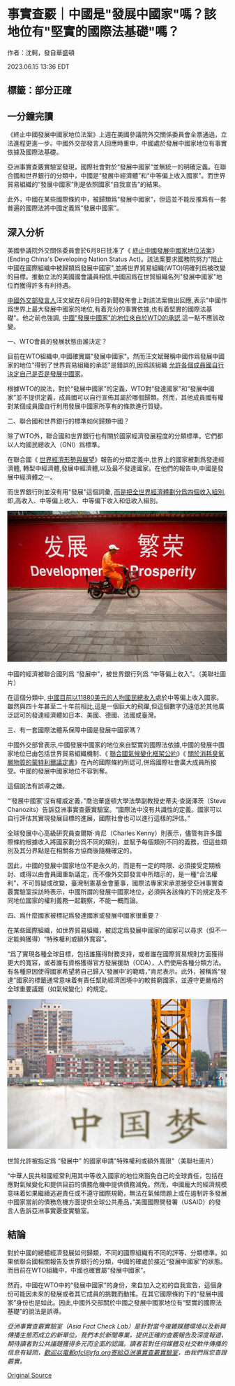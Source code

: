 # 事實查覈｜中國是"發展中國家"嗎？該地位有"堅實的國際法基礎"嗎？

作者：沈軻，發自華盛頓

2023.06.15 13:36 EDT

## 標籤：部分正確

## 一分鐘完讀

《終止中國發展中國家地位法案》上週在美國參議院外交關係委員會全票通過，立法進程更進一步。中國外交部發言人回應時重申，中國處於發展中國家地位有事實依據及國際法基礎。

亞洲事實查覈實驗室發現，國際社會對於“發展中國家”並無統一的明確定義。在聯合國和世界銀行的分類中，中國是“發展中經濟體”和“中等偏上收入國家”。而世界貿易組織的“發展中國家”則是依照國家“自我宣告”的結果。

此外，中國在某些國際條約中，被歸類爲“發展中國家”，但這並不能反推爲有一套普遍的國際法將中國定義爲“發展中國家”。

## 深入分析

美國參議院外交關係委員會於6月8日批准了《 [終止中國發展中國家地位法案](https://www.congress.gov/bill/118th-congress/senate-bill/308)》(Ending China's Developing Nation Status Act)。該法案要求國務院努力"阻止中國在國際組織中被歸類爲發展中國家",並將世界貿易組織(WTO)明確列爲被改變的目標。推動立法的美國國會議員相信,中國因爲在世貿組織名列"發展中國家"地位而獲得許多有利待遇。

[中國外交部發言人](https://www.fmprc.gov.cn/fyrbt_673021/jzhsl_673025/202306/t20230609_11094353.shtml)汪文斌在6月9日的新聞發佈會上對該法案做出回應,表示"中國作爲世界上最大發展中國家的地位,有着充分的事實依據,也有着堅實的國際法基礎"。他之前也強調, [中國"發展中國家"的地位來自於WTO的承認](https://www.fmprc.gov.cn/eng/xwfw_665399/s2510_665401/2511_665403/202305/t20230512_11076522.html),這一點不應該改變。

一、WTO會員的發展狀態由誰決定？

目前在WTO組織中,中國確實屬"發展中國家"。然而汪文斌聲稱中國作爲發展中國家的地位"得到了世界貿易組織的承認"是錯誤的,因爲該組織 [允許各個成員國自行決定自己是否是發展中國家](https://www.wto.org/english/tratop_e/devel_e/d1who_e.htm)。

根據WTO的說法，對於“發展中國家”的定義，WTO對“發達國家”和“發展中國家”並不提供定義，成員國可以自行宣佈其屬於哪個歸類。然而，其他成員國有權對某個成員國自行利用發展中國家所享有的條款進行質疑。

二、聯合國和世界銀行的標準如何歸類中國？

除了WTO外，聯合國和世界銀行也有關於國家經濟發展程度的分類標準。它們都以人均國民總收入（GNI）爲標準。

在聯合國《 [世界經濟形勢與展望](https://www.un.org/development/desa/dpad/publication/world-economic-situation-and-prospects-2023/)》報告的分類定義中,世界上的國家被劃爲發達經濟體, 轉型中經濟體,發展中經濟體,以及最不發達國家。在他們的報告中,中國是發展中經濟體之一。

而世界銀行則並沒有用"發展"這個詞彙, [而是把全世界經濟體劃分爲四個收入組別](https://blogs.worldbank.org/opendata/new-world-bank-country-classifications-income-level-2022-2023),即,高收入、中等偏上收入、中等偏下收入和低收入組別。

![中國的經濟被聯合國列爲 “發展中”，被世界銀行列爲 “中等偏上收入”。（美聯社圖片）](images/5XFUUXDRTJOFKOSLA6MVFIMCXA.jpg)

中國的經濟被聯合國列爲 “發展中”，被世界銀行列爲 “中等偏上收入”。（美聯社圖片）

在這個分類中, [中國目前以11880美元的人均國民總收入](https://data.worldbank.org/indicator/NY.GNP.PCAP.CD?most_recent_value_desc=true)處於中等偏上收入國家。雖然與四十年甚至二十年前相比,這是一個巨大的飛躍,但這個數字仍遠低於其他廣泛認可的發達經濟體如日本、美國、德國、法國或臺灣。

三、有一套國際法體系保障中國是發展中國家嗎？

中國外交部曾表示,中國發展中國家的地位來自堅實的國際法依據,中國的發展中國家地位已由包括世界貿易組織機制、《 [聯合國氣候變化框架公約](https://unfccc.int/parties-observers)》《 [關於消耗臭氧層物質的蒙特利爾議定書](https://www.unep.org/ozonaction/who-we-are/about-montreal-protocol)》在內的國際條約所認可,併爲國際社會廣大成員所接受。中國的發展中國家地位不容剝奪。

這個說法有誤導之嫌。

“‘發展中國家’沒有權威定義，”喬治華盛頓大學法學副教授史蒂夫·查諾澤茨（Steve Chanozits）告訴亞洲事實查覈實驗室。“國際法中沒有共識性的定義。國家可以自行評估其實現發展目標的進展，國際社會也可以進行這樣的評估。”

全球發展中心高級研究員查爾斯·肯尼（Charles Kenny）則表示，儘管有許多國際條約根據收入將國家劃分爲不同的類別，並賦予每個類別不同的義務，但這些類別及其分界點是在相關各方協商後隨機確定的。

因此，中國的發展中國家地位不是永久的，而是有一定的時限、必須接受定期檢討、或得以由會員國重新議定，而不像外交部發言中所暗示的，是一種“合法權利”，不可質疑或改變，臺灣制憲基金會董事，國際法專家宋承恩接受亞洲事實查覈實驗室採訪時表示，中國所謂的發展中國家地位，必須與各該條約下的規定及不同地位國家的權利義務一起觀察，不能一概而論。

四、爲什麼國家被標記爲發達國家或發展中國家很重要？

在某些國際組織，如世界貿易組織，被認定爲發展中國家的國家可以尋求（但不一定能夠獲得）“特殊權利或額外寬容”。

“爲了實現各種全球目標，包括誰獲得財務支持，或者誰在國際貿易規則方面獲得更大的寬容，或者誰有資格獲得官方發展援助（ODA），人們使用各種分類方法。有各種原因使得國家希望將自己歸入‘發展中’的範疇，”肯尼表示。此外，被稱爲“發達”國家的標籤通常意味着有責任幫助經濟困境中的較貧窮國家，並遵守更嚴格的全球重要議題（如氣候變化）的規定。

![世貿允許被指定爲 “發展中” 的國家申請"特殊權利或額外寬限"（美聯社圖片）](images/BUAX5BJOKBIRX64YQPWF5B4VRM.jpg)

世貿允許被指定爲 “發展中” 的國家申請"特殊權利或額外寬限"（美聯社圖片）

“中華人民共和國經常利用其中等收入國家的地位來豁免自己的全球責任，包括在應對氣候變化和提供目前的債務危機中提供債務減免。然而，中國龐大的經濟規模意味着如果繼續逃避責任或不遵守國際規範，無法在氣候問題上或在遏制許多發展中國家當前的債務危機方面提供全球公共產品，”美國國際開發署（USAID）的發言人告訴亞洲事實覈查實驗室。

## 結論

對於中國的總體經濟發展如何歸類，不同的國際組織有不同的評等、分類標準。如果依聯合國相關報告及世界銀行的分類，中國的確處於接近“發展中國家”的狀態。而目前在WTO組織中，中國也確實屬“發展中國家”。

然而，中國在WTO中的“發展中國家”的身份，來自加入之初的自我宣告，這個身份可能因未來的發展或者其它成員的挑戰而動搖。在其它國際條約下的“發展中國家”身份也是如此。因此,中國外交部關於中國之發展中國家地位有“堅實的國際法基礎”的說法是誤導。

*亞洲事實查覈實驗室（Asia Fact Check Lab）是針對當今複雜媒體環境以及新興傳播生態而成立的新單位。我們本於新聞專業，提供正確的查覈報告及深度報道，期待讀者對公共議題獲得多元而全面的認識。讀者若對任何媒體及社交軟件傳播的信息有疑問，歡迎以電郵afcl@rfa.org寄給亞洲事實查覈實驗室，由我們爲您查證覈實。*



[Original Source](https://www.rfa.org/mandarin/shishi-hecha/hc-06152023132934.html)